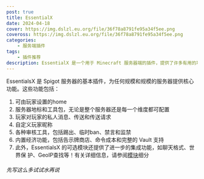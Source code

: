 ```yaml
---
post: true
title: EssentialX
date: 2024-04-18
cover: https://img.dslzl.eu.org/file/36f78a8791fe95a34f5ee.png
coveross: https://img.dslzl.eu.org/file/36f78a8791fe95a34f5ee.png
categories: 
    - 服务端插件
tags:
    - 插件推荐
description: EssentialX 是一个用于 Minecraft 服务器端的插件，提供了许多有用的功能和特性
---
```


EssentialsX 是 Spigot 服务器的基本插件，为任何规模和规模的服务器提供核心功能。这些功能包括：  

1. 可由玩家设置的home  
2. 服务器地标和工具包，无论是整个服务器还是每一个维度都可配置  
3. 玩家对玩家的私人消息、传送和传送请求  
4. 自定义玩家昵称  
5. 各种审核工具，包括踢出、临时ban、禁言和监禁  
6. 内置经济功能，包括告示牌商店、命令成本和完整的 Vault 支持  
7. 此外，EssentialsX 的可选模块还提供了进一步的集成功能，如聊天格式、世界保  护、GeoIP查找等！有关详细信息，请参阅[模块](https://essentialsx.net/wiki/Module-Breakdown.html)细分  

###### 先写这么多试试水再说
